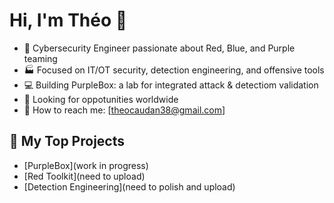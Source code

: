 # Hi, I'm Théo 👋

- 🔐 Cybersecurity Engineer passionate about Red, Blue, and Purple teaming
- 🏭 Focused on IT/OT security, detection engineering, and offensive tools
- 💻 Building PurpleBox: a lab for integrated attack & detectiom validation
- 🎒 Looking for oppotunities worldwide
- 📲 How to reach me: [theocaudan38@gmail.com]

## 🔧 My Top Projects
- [PurpleBox](work in progress)
- [Red Toolkit](need to upload)
- [Detection Engineering](need to polish and upload)
